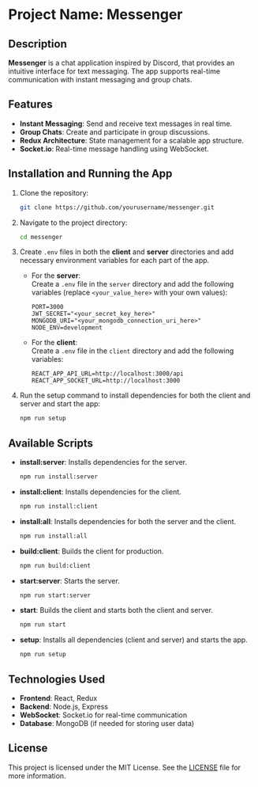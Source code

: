 # Project Name: Messenger

## Description
**Messenger** is a chat application inspired by Discord, that provides an intuitive interface for text messaging. The app supports real-time communication with instant messaging and group chats.

## Features
- **Instant Messaging**: Send and receive text messages in real time.
- **Group Chats**: Create and participate in group discussions.
- **Redux Architecture**: State management for a scalable app structure.
- **Socket.io**: Real-time message handling using WebSocket.

## Installation and Running the App
1. Clone the repository:
    ```bash
    git clone https://github.com/yourusername/messenger.git
    ```
2. Navigate to the project directory:
    ```bash
    cd messenger
    ```
3. Create `.env` files in both the **client** and **server** directories and add necessary environment variables for each part of the app.

   - For the **server**:  
     Create a `.env` file in the `server` directory and add the following variables (replace `<your_value_here>` with your own values):
     ```env
     PORT=3000
     JWT_SECRET="<your_secret_key_here>"
     MONGODB_URI="<your_mongodb_connection_uri_here>"
     NODE_ENV=development
     ```

   - For the **client**:  
     Create a `.env` file in the `client` directory and add the following variables:
     ```env
     REACT_APP_API_URL=http://localhost:3000/api
     REACT_APP_SOCKET_URL=http://localhost:3000
     ```

4. Run the setup command to install dependencies for both the client and server and start the app:
    ```bash
    npm run setup
    ```


## Available Scripts
- **install:server**: Installs dependencies for the server.
    ```bash
    npm run install:server
    ```
- **install:client**: Installs dependencies for the client.
    ```bash
    npm run install:client
    ```
- **install:all**: Installs dependencies for both the server and the client.
    ```bash
    npm run install:all
    ```
- **build:client**: Builds the client for production.
    ```bash
    npm run build:client
    ```
- **start:server**: Starts the server.
    ```bash
    npm run start:server
    ```
- **start**: Builds the client and starts both the client and server.
    ```bash
    npm run start
    ```
- **setup**: Installs all dependencies (client and server) and starts the app.
    ```bash
    npm run setup
    ```

## Technologies Used
- **Frontend**: React, Redux
- **Backend**: Node.js, Express
- **WebSocket**: Socket.io for real-time communication
- **Database**: MongoDB (if needed for storing user data)

## License
This project is licensed under the MIT License. See the [LICENSE](LICENSE) file for more information.
